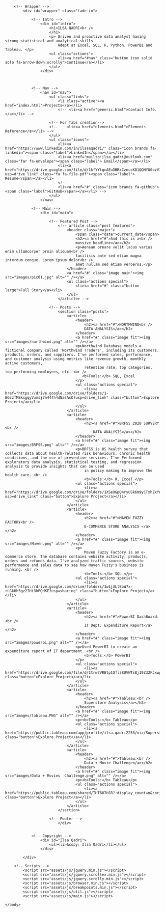 
<!DOCTYPE HTML>

<html>
	<head>
		<title>Ilsa Qadri Portfolio</title>
		<meta charset="utf-8" />
		<meta name="viewport" content="width=device-width, initial-scale=1, user-scalable=no" />
		<link rel="stylesheet" href="assets/css/main.css" />
		<noscript><link rel="stylesheet" href="assets/css/noscript.css" /></noscript>
	</head>
	<body class="is-preload">
 
		<!-- Wrapper -->
			<div id="wrapper" class="fade-in">

				<!-- Intro -->
					<div id="intro">
						<h1>ILSA QADRI<br />
						</h1>
						<p> Driven and proactive data analyst having strong statistical and analytical skills. 
							Adept at Excel, SQL, R, Python, PowerBI and Tableau. </p>
						<ul class="actions">
							<li><a href="#nav" class="button icon solid solo fa-arrow-down scrolly">Continue</a></li>
						</ul>
					</div>

				

				<!-- Nav -->
					<nav id="nav">
						<ul class="links">
							<li class="active"><a href="index.html">Projects</a></li>
							<!-- <li><a href="generic.html">Contact Info.</a></li> -->

						<!-- For Tabs creation-->	
						<!--	<li><a href="elements.html">Elements Reference</a></li> -->
						</ul>
						<ul class="icons">
							<li><a href="https://www.linkedin.com/in/ilsaaqadri/" class="icon brands fa-linkedin"><span class="label">LinkedIn</span></a></li>
							<li><a href="mailto:ilsa_qadri@outlook.com" class="far fa-envelope"><span class="label"> Email</span></a></li>
							<li><a href="https://drive.google.com/file/d/1kfYYtqnAEuDBRxCznucK81QQMYU0ozV1/view?usp=drive_link" class="fa fa-file-pdf"><span class="label"> Resume</span></a></li>
							<!-- 
							<li><a href="#" class="icon brands fa-github"><span class="label">GitHub</span></a></li> -->
						</ul>
					</nav>

				<!-- Main -->
					<div id="main">

						<!-- Featured Post -->
							<!-- article class="post featured">
								<header class="major">
									<span class="date">current_date</span>
									<h2><a href="#">And this is a<br />
									massive headline</a></h2>
									<p>Aenean ornare velit lacus varius enim ullamcorper proin aliquam<br />
									facilisis ante sed etiam magna interdum congue. Lorem ipsum dolor<br />
									amet nullam sed etiam veroeros.</p>
								</header>
								<a href="#" class="image main"><img src="images/pic01.jpg" alt="" /></a>
								<ul class="actions special">
									<li><a href="#" class="button large">Full Story</a></li>
								</ul>
							</article> -->

						<!-- Posts -->
							<section class="posts">
								<article>
									<header>
										<h2><a href="#">NORTHWIND<br />
										DATA ANALYSIS</a></h2>
									</header>
									<a href="#" class="image fit"><img src="images/northwind.png" alt="" /></a>
									<p>Northwind Database models a fictional company called 'Northwind Traders', including its customers, products, orders, and suppliers. I've performed sales, performance, and customer analysis using metrics like revenue growth, monthly active customers,
										retention rate, top categories, top performing employees, etc. <br />
									   <b>Tools:</b> SQL, Excel 
									</p>
									<ul class="actions special">
										<li><a href="https://drive.google.com/drive/folders/1-EGzzfMEkxgqyVumsj7n444h4dNasAsO?usp=drive_link" class="button">Explore Project</a></li>
									</ul>
								</article>
								<article>
									<header>
										<h2><a href="#">BRFSS 2020 SURVERY <br />
											DATA ANALYSIS</a></h2>
									</header>
									<a href="#" class="image fit"><img src="images/BRFSS.png" alt="" /></a>
									<p>BRFSS is US health survey that collects data about health-related risk behaviours, chronic health conditions, and the use of preventive services. I've Performed exploratory data analysis, statistical testing, and regression analysis to provide insights that can be used
										in policy making to improve the health care. <br />
										<b>Tools:</b> R, Excel </p>
									<ul class="actions special">
										<li><a href="https://drive.google.com/drive/folders/1XSeOGpQ4ryUSk6m9yCTxhZxYd8PwKmF1?usp=drive_link" class="button">Explore Project</a></li>
									</ul>
								</article>
								<article>
									<header>
										<h2><a href="#">MAVEN FUZZY FACTORY<br />
										E-COMMERCE STORE ANALYSIS </a></h2>
									</header>
									<a href="#" class="image fit"><img src="images/Maven.png" alt="" /></a>
									<p>
										Maven Fuzzy Factory is an e-commerce store. The database contains website activity, products, orders and refunds data. I've analyzed traffic sources, website performance and sales data to see how Maven Fuzzy's business is running. <br /> 
										<b>Tools:</b> SQL </p>
									<ul class="actions special">
										<li><a href="https://drive.google.com/drive/folders/1w1jULtEoW7x-rLGkHh5gz2IHi8hPQdKE?usp=sharing" class="button">Explore Project</a></li>
									</ul>
								</article>
								<article>
									<header>
										<h2><a href="#">PowerBI DashBoard:<br />
										IT Dept. Expenditure Report</a></h2>
									</header>
									<a href="#" class="image fit"><img src="images/powerbi.png" alt="" /></a>
									<p>Used PowerBI to create an expenditure report of IT department. <br />
										<b>Tools:</b> PowerBI
									</p>
									<ul class="actions special">
										<li><a href="https://drive.google.com/file/d/1trw7VRBtp1Qflz8UVWTs8j19Z32FJxwg/view" class="button">Explore Project</a></li>
									</ul>
								</article>
								<article>
									<header>
										<h2><a href="#">Tableau:<br />
										Superstore Analysis</a></h2>
									</header>
									<a href="#" class="image fit"><img src="images/tableau.PNG" alt="" /></a>
									<p><b>Tools:</b> Tableau</p>
									<ul class="actions special">
										<li><a href="https://public.tableau.com/app/profile/ilsa.qadri2253/viz/SuperstoreAnalysis_16814948731660/SuperstoreAnalysis" class="button">Explore Project</a></li>
									</ul>
								</article>
								<article>
									<header>
										<h2><a href="#">Tableau:<br />
										Data + Movie Challenge</a></h2>
									</header>
									<a href="#" class="image fit"><img src="images/Data + Movies  Challenge.png" alt="" /></a>
									<p><b>Tools:</b> Tableau</p>
									<ul class="actions special">
										<li><a href="https://public.tableau.com/shared/THT687HSR?:display_count=n&:origin=viz_share_link" class="button">Explore Project</a></li>
									</ul>
								</article>
							</section>

						<!-- Footer -->
							</div>

				
				<!-- Copyright -->
					<div id="Ilsa Qadri">
						<ul><li>&copy; Ilsa Qadri</li></ul>
					</div>

			</div>

		<!-- Scripts -->
			<script src="assets/js/jquery.min.js"></script>
			<script src="assets/js/jquery.scrollex.min.js"></script>
			<script src="assets/js/jquery.scrolly.min.js"></script>
			<script src="assets/js/browser.min.js"></script>
			<script src="assets/js/breakpoints.min.js"></script>
			<script src="assets/js/util.js"></script>
			<script src="assets/js/main.js"></script>

	</body>
</html>
